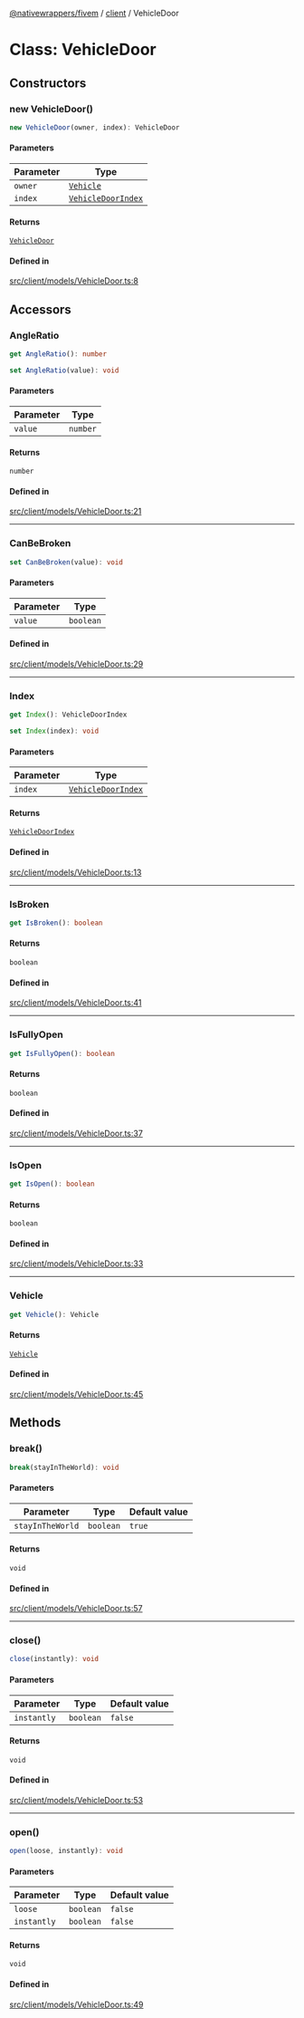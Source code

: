 [@nativewrappers/fivem](../../README.md) / [client](../README.md) / VehicleDoor

# Class: VehicleDoor

## Constructors

### new VehicleDoor()

```ts
new VehicleDoor(owner, index): VehicleDoor
```

#### Parameters

| Parameter | Type |
| ------ | ------ |
| `owner` | [`Vehicle`](Vehicle.md) |
| `index` | [`VehicleDoorIndex`](../enumerations/VehicleDoorIndex.md) |

#### Returns

[`VehicleDoor`](VehicleDoor.md)

#### Defined in

[src/client/models/VehicleDoor.ts:8](https://github.com/nativewrappers/fivem/blob/a98996c0c5fa01724c4f2137e7528f7f3c03bc27/src/client/models/VehicleDoor.ts#L8)

## Accessors

### AngleRatio

```ts
get AngleRatio(): number
```

```ts
set AngleRatio(value): void
```

#### Parameters

| Parameter | Type |
| ------ | ------ |
| `value` | `number` |

#### Returns

`number`

#### Defined in

[src/client/models/VehicleDoor.ts:21](https://github.com/nativewrappers/fivem/blob/a98996c0c5fa01724c4f2137e7528f7f3c03bc27/src/client/models/VehicleDoor.ts#L21)

***

### CanBeBroken

```ts
set CanBeBroken(value): void
```

#### Parameters

| Parameter | Type |
| ------ | ------ |
| `value` | `boolean` |

#### Defined in

[src/client/models/VehicleDoor.ts:29](https://github.com/nativewrappers/fivem/blob/a98996c0c5fa01724c4f2137e7528f7f3c03bc27/src/client/models/VehicleDoor.ts#L29)

***

### Index

```ts
get Index(): VehicleDoorIndex
```

```ts
set Index(index): void
```

#### Parameters

| Parameter | Type |
| ------ | ------ |
| `index` | [`VehicleDoorIndex`](../enumerations/VehicleDoorIndex.md) |

#### Returns

[`VehicleDoorIndex`](../enumerations/VehicleDoorIndex.md)

#### Defined in

[src/client/models/VehicleDoor.ts:13](https://github.com/nativewrappers/fivem/blob/a98996c0c5fa01724c4f2137e7528f7f3c03bc27/src/client/models/VehicleDoor.ts#L13)

***

### IsBroken

```ts
get IsBroken(): boolean
```

#### Returns

`boolean`

#### Defined in

[src/client/models/VehicleDoor.ts:41](https://github.com/nativewrappers/fivem/blob/a98996c0c5fa01724c4f2137e7528f7f3c03bc27/src/client/models/VehicleDoor.ts#L41)

***

### IsFullyOpen

```ts
get IsFullyOpen(): boolean
```

#### Returns

`boolean`

#### Defined in

[src/client/models/VehicleDoor.ts:37](https://github.com/nativewrappers/fivem/blob/a98996c0c5fa01724c4f2137e7528f7f3c03bc27/src/client/models/VehicleDoor.ts#L37)

***

### IsOpen

```ts
get IsOpen(): boolean
```

#### Returns

`boolean`

#### Defined in

[src/client/models/VehicleDoor.ts:33](https://github.com/nativewrappers/fivem/blob/a98996c0c5fa01724c4f2137e7528f7f3c03bc27/src/client/models/VehicleDoor.ts#L33)

***

### Vehicle

```ts
get Vehicle(): Vehicle
```

#### Returns

[`Vehicle`](Vehicle.md)

#### Defined in

[src/client/models/VehicleDoor.ts:45](https://github.com/nativewrappers/fivem/blob/a98996c0c5fa01724c4f2137e7528f7f3c03bc27/src/client/models/VehicleDoor.ts#L45)

## Methods

### break()

```ts
break(stayInTheWorld): void
```

#### Parameters

| Parameter | Type | Default value |
| ------ | ------ | ------ |
| `stayInTheWorld` | `boolean` | `true` |

#### Returns

`void`

#### Defined in

[src/client/models/VehicleDoor.ts:57](https://github.com/nativewrappers/fivem/blob/a98996c0c5fa01724c4f2137e7528f7f3c03bc27/src/client/models/VehicleDoor.ts#L57)

***

### close()

```ts
close(instantly): void
```

#### Parameters

| Parameter | Type | Default value |
| ------ | ------ | ------ |
| `instantly` | `boolean` | `false` |

#### Returns

`void`

#### Defined in

[src/client/models/VehicleDoor.ts:53](https://github.com/nativewrappers/fivem/blob/a98996c0c5fa01724c4f2137e7528f7f3c03bc27/src/client/models/VehicleDoor.ts#L53)

***

### open()

```ts
open(loose, instantly): void
```

#### Parameters

| Parameter | Type | Default value |
| ------ | ------ | ------ |
| `loose` | `boolean` | `false` |
| `instantly` | `boolean` | `false` |

#### Returns

`void`

#### Defined in

[src/client/models/VehicleDoor.ts:49](https://github.com/nativewrappers/fivem/blob/a98996c0c5fa01724c4f2137e7528f7f3c03bc27/src/client/models/VehicleDoor.ts#L49)
